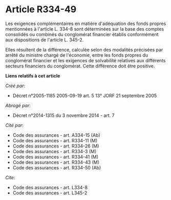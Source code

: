 # Article R334-49

Les exigences complémentaires en matière d'adéquation des fonds propres mentionnées à l'article L. 334-8 sont déterminées sur
la base des comptes consolidés ou combinés du conglomérat financier établis conformément aux dispositions de l'article L.
345-2.

Elles résultent de la différence, calculée selon des modalités précisées par arrêté du ministre chargé de l'économie, entre
les fonds propres du conglomérat financier et les exigences de solvabilité relatives aux différents secteurs financiers du
conglomérat. Cette différence doit être positive.

**Liens relatifs à cet article**

_Créé par_:

  - Décret n°2005-1185 2005-09-19 art. 5 13° JORF 21 septembre 2005

_Abrogé par_:

  - Décret n°2014-1315 du 3 novembre 2014 - art. 7

_Cité par_:

  - Code des assurances - art. A334-15 (Ab)
  - Code des assurances - art. R334-11 (M)
  - Code des assurances - art. R334-26 (M)
  - Code des assurances - art. R334-3 (M)
  - Code des assurances - art. R334-41 (M)
  - Code des assurances - art. R334-43 (M)
  - Code des assurances - art. R334-50 (Ab)

_Cite_:

  - Code des assurances - art. L334-8
  - Code des assurances - art. L345-2
